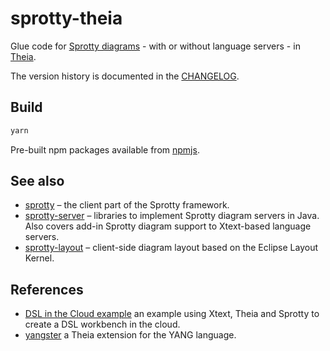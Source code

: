 # sprotty-theia

Glue code for [Sprotty diagrams](https://github.com/eclipse/sprotty) - with or without language servers - in [Theia](https://theia-ide.org).

The version history is documented in the [CHANGELOG](https://github.com/eclipse/sprotty-theia/blob/master/CHANGELOG.md).

## Build

```bash
yarn
```

Pre-built npm packages available from [npmjs](https://www.npmjs.com/package/sprotty-theia).

## See also

- [sprotty](https://github.com/eclipse/sprotty) &ndash; the client part of the Sprotty framework.
- [sprotty-server](https://github.com/eclipse/sprotty-server) &ndash; libraries to implement Sprotty diagram servers in Java. Also covers add-in Sprotty diagram support to Xtext-based language servers.
- [sprotty-layout](https://github.com/eclipse/sprotty-layout) &ndash; client-side diagram layout based on the Eclipse Layout Kernel.

## References

- [DSL in the Cloud example](http://github.com/TypeFox/theia-xtext-sprotty-example) an example using Xtext, Theia and Sprotty to create a DSL workbench in the cloud.
- [yangster](http://github.com/theia-ide/yangster) a Theia extension for the YANG language.
